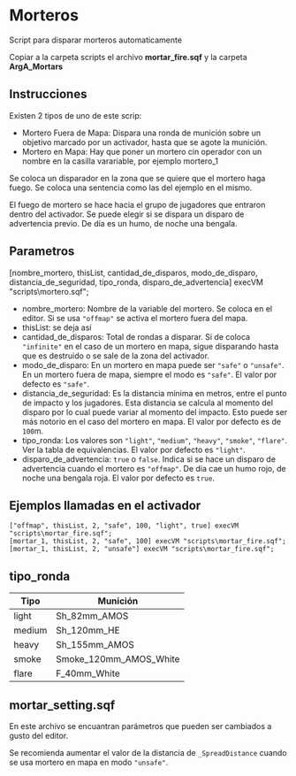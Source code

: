 # Morteros

Script para disparar morteros automaticamente

Copiar a la carpeta scripts el archivo **mortar_fire.sqf** y la carpeta **ArgA_Mortars**

## Instrucciones

Existen 2 tipos de uno de este scrip:
* Mortero Fuera de Mapa: Dispara una ronda de munición sobre un objetivo marcado por un activador, hasta que se agote la munición.
* Mortero en Mapa: Hay que poner un mortero cin operador con un nombre en la casilla varariable, por ejemplo mortero_1

Se coloca un disparador en la zona que se quiere que el mortero haga fuego. Se coloca una sentencia como las del ejemplo en el mismo.

El fuego de mortero se hace hacia el grupo de jugadores que entraron dentro del activador. Se puede elegir si se dispara un disparo de advertencia previo. De día es un humo, de noche una bengala.

## Parametros

[nombre_mortero, thisList, cantidad_de_disparos, modo_de_disparo, distancia_de_seguridad, tipo_ronda, disparo_de_advertencia] execVM "scripts\mortero.sqf";

* nombre_mortero: Nombre de la variable del mortero. Se coloca en el editor. Si se usa `"offmap"` se activa el mortero fuera del mapa.
* thisList: se deja así
* cantidad_de_disparos: Total de rondas a disparar. Si de coloca `"infinite"` en el caso de un mortero en mapa, sigue disparando hasta que es destruido o se sale de la zona del activador.
* modo_de_disparo: En un mortero en mapa puede ser `"safe"` o `"unsafe"`. En un mortero fuera de mapa, siempre el modo es `"safe"`. El valor por defecto es `"safe"`.
* distancia_de_seguridad: Es la distancia mínima en metros, entre el punto de impacto y los jugadores. Esta distancia se calcula al momento del disparo por lo cual puede variar al momento del impacto. Esto puede ser más notorio en el caso del mortero en mapa. El valor por defecto es de `100`m.
* tipo_ronda: Los valores son `"light"`, `"medium"`, `"heavy"`, `"smoke"`, `"flare"`. Ver la tabla de equivalencias. El valor por defecto es `"light"`.
* disparo_de_advertencia: `true` o `false`. Indica si se hace un disparo de advertencia cuando el mortero es `"offmap"`. De día cae un humo rojo, de noche una bengala roja.  El valor por defecto es `true`.

## Ejemplos llamadas en el activador
    
    ["offmap", thisList, 2, "safe", 100, "light", true] execVM "scripts\mortar_fire.sqf";
    [mortar_1, thisList, 2, "safe", 100] execVM "scripts\mortar_fire.sqf";
    [mortar_1, thisList, 2, "unsafe"] execVM "scripts\mortar_fire.sqf";


## tipo_ronda

Tipo | Munición
--- | ---
light | Sh_82mm_AMOS
medium | Sh_120mm_HE
heavy | Sh_155mm_AMOS
smoke | Smoke_120mm_AMOS_White
flare | F_40mm_White

## mortar_setting.sqf

En este archivo se encuantran parámetros que pueden ser cambiados a gusto del editor.

Se recomienda aumentar el valor de la distancia de `_SpreadDistance` cuando se usa mortero en mapa en modo `"unsafe"`.
